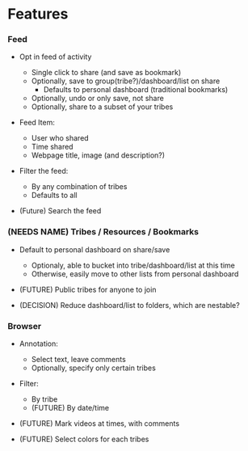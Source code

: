# Features

### Feed

- Opt in feed of activity
  - Single click to share (and save as bookmark)
  - Optionally, save to group(tribe?)/dashboard/list on share
    - Defaults to personal dashboard (traditional bookmarks)
  - Optionally, undo or only save, not share
  - Optionally, share to a subset of your tribes

- Feed Item:
  - User who shared
  - Time shared
  - Webpage title, image (and description?)

- Filter the feed:
  - By any combination of tribes
  - Defaults to all

- (Future) Search the feed

### (NEEDS NAME) Tribes / Resources / Bookmarks

- Default to personal dashboard on share/save
  - Optionaly, able to bucket into tribe/dashboard/list at this time
  - Otherwise, easily move to other lists from personal dashboard

- (FUTURE) Public tribes for anyone to join
- (DECISION) Reduce dashboard/list to folders, which are nestable?

### Browser

- Annotation:
  - Select text, leave comments
  - Optionally, specify only certain tribes

- Filter:
  - By tribe
  - (FUTURE) By date/time

- (FUTURE) Mark videos at times, with comments
- (FUTURE) Select colors for each tribes
 